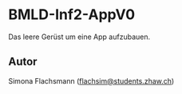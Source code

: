 # BMLD-Inf2-AppV0

Das leere Gerüst um eine App aufzubauen.

## Autor

Simona Flachsmann (flachsim@students.zhaw.ch)


